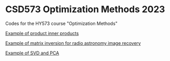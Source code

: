 # CSD573 Optimization Methods 2023
Codes for the HY573 course "Optimization Methods"

[Example of product inner products](https://github.com/gtsagkatakis/OptimizationMethods_2023/blob/main/csd573_ex2_inner_product.ipynb) 

[Example of matrix inversion for radio astronomy image recovery](https://github.com/gtsagkatakis/OptimizationMethods_2023/blob/main/CSD573_lecture_3_ex_2.ipynb) 

[Example of SVD and PCA](https://github.com/gtsagkatakis/OptimizationMethods_2023/blob/main/HY530_PCA_SVD_example_v3.ipynb) 


